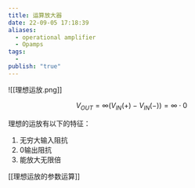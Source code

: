 ```yaml
---
title: 运算放大器
date: 22-09-05 17:18:39
aliases:
  - operational amplifier
  - Opamps
tags:
  - 
publish: "true"
---
```


![[理想运放.png]]

$$
V_{OUT}=\infty (V_{IN}(+)-V_{IN}(-))=\infty \cdot 0 
$$

理想的运放有以下的特征：  
1. 无穷大输入阻抗  
2. 0输出阻抗  
3. 能放大无限倍

[[理想运放的参数运算]]
